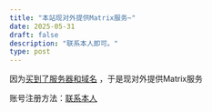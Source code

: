 ```yaml
---
title: "本站现对外提供Matrix服务~"
date: 2025-05-31
draft: false
description: "联系本人即可。"
type: post
---
```


因为[买到了服务器和域名](/serverdomain/) ，于是现对外提供Matrix服务

账号注册方法：[联系本人](/pin/) 